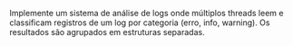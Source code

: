Implemente um sistema de análise de logs onde múltiplos threads leem e classificam registros de um log por categoria (erro, info, warning). Os resultados são agrupados em estruturas separadas.